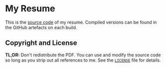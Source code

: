 # My Resume

This is the [source code](./resume.typ) of my resume. Compiled versions can be
found in the GitHub artefacts on each build.

## Copyright and License

**TL;DR:** Don't redistribute the PDF. You can use and modify the source code so
long as you strip out all references to me. See the [`LICENSE`](./LICENSE) file
for details.
